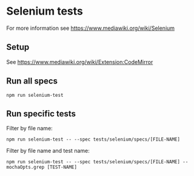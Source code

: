 # Selenium tests

For more information see https://www.mediawiki.org/wiki/Selenium

## Setup

See https://www.mediawiki.org/wiki/Extension:CodeMirror

## Run all specs

    npm run selenium-test

## Run specific tests

Filter by file name:

    npm run selenium-test -- --spec tests/selenium/specs/[FILE-NAME]

Filter by file name and test name:

    npm run selenium-test -- --spec tests/selenium/specs/[FILE-NAME] --mochaOpts.grep [TEST-NAME]